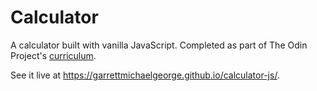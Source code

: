 # Calculator

A calculator built with vanilla JavaScript. Completed as part of The Odin Project's
[curriculum](https://www.theodinproject.com/courses/web-development-101/lessons/calculator).

See it live at https://garrettmichaelgeorge.github.io/calculator-js/.
